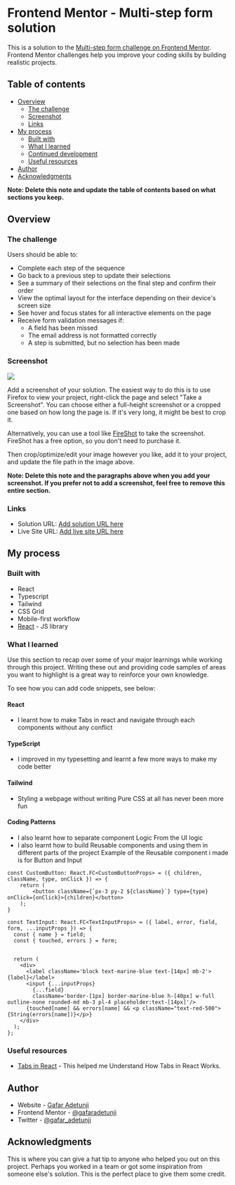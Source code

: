 # Frontend Mentor - Multi-step form solution

This is a solution to the [Multi-step form challenge on Frontend Mentor](https://www.frontendmentor.io/challenges/multistep-form-YVAnSdqQBJ). Frontend Mentor challenges help you improve your coding skills by building realistic projects.

## Table of contents

- [Overview](#overview)
  - [The challenge](#the-challenge)
  - [Screenshot](#screenshot)
  - [Links](#links)
- [My process](#my-process)
  - [Built with](#built-with)
  - [What I learned](#what-i-learned)
  - [Continued development](#continued-development)
  - [Useful resources](#useful-resources)
- [Author](#author)
- [Acknowledgments](#acknowledgments)

**Note: Delete this note and update the table of contents based on what sections you keep.**

## Overview

### The challenge

Users should be able to:

- Complete each step of the sequence
- Go back to a previous step to update their selections
- See a summary of their selections on the final step and confirm their order
- View the optimal layout for the interface depending on their device's screen size
- See hover and focus states for all interactive elements on the page
- Receive form validation messages if:
  - A field has been missed
  - The email address is not formatted correctly
  - A step is submitted, but no selection has been made

### Screenshot

![](./screenshot.jpg)

Add a screenshot of your solution. The easiest way to do this is to use Firefox to view your project, right-click the page and select "Take a Screenshot". You can choose either a full-height screenshot or a cropped one based on how long the page is. If it's very long, it might be best to crop it.

Alternatively, you can use a tool like [FireShot](https://getfireshot.com/) to take the screenshot. FireShot has a free option, so you don't need to purchase it.

Then crop/optimize/edit your image however you like, add it to your project, and update the file path in the image above.

**Note: Delete this note and the paragraphs above when you add your screenshot. If you prefer not to add a screenshot, feel free to remove this entire section.**

### Links

- Solution URL: [Add solution URL here](https://your-solution-url.com)
- Live Site URL: [Add live site URL here](https://your-live-site-url.com)

## My process

### Built with

- React
- Typescript
- Tailwind
- CSS Grid
- Mobile-first workflow
- [React](https://reactjs.org/) - JS library

### What I learned

Use this section to recap over some of your major learnings while working through this project. Writing these out and providing code samples of areas you want to highlight is a great way to reinforce your own knowledge.

To see how you can add code snippets, see below:

#### React

- I learnt how to make Tabs in react and navigate through each components without any conflict

#### TypeScript

- I improved in my typesetting and learnt a few more ways to make my code better

#### Tailwind

- Styling a webpage without writing Pure CSS at all has never been more fun

#### Coding Patterns

- I also learnt how to separate component Logic From the UI logic
- I also learnt how to build Reusable components and using them in different parts of the project
  Example of the Reusable component i made is for Button and Input

```Button component
const CustomButton: React.FC<CustomButtonProps> = ({ children, className, type, onClick }) => {
    return (
        <button className={`px-3 py-2 ${className}`} type={type} onClick={onClick}>{children}</button>
    );
}
```

```Input Component
const TextInput: React.FC<TextInputProps> = ({ label, error, field, form, ...inputProps }) => {
  const { name } = field;
  const { touched, errors } = form;


  return (
    <div>
      <label className='block text-marine-blue text-[14px] mb-2'>{label}</label>
      <input {...inputProps}
        {...field}
        className='border-[1px] border-marine-blue h-[40px] w-full outline-none rounded-md mb-3 pl-4 placeholder:text-[14px]'/>
      {touched[name] && errors[name] && <p className="text-red-500">{String(errors[name])}</p>}
    </div>
  );
};
```

### Useful resources

- [Tabs in React](https://youtu.be/WkREeDy2WQ4) - This helped me Understand How Tabs in React Works.

## Author

- Website - [Gafar Adetunji](https://www.mjobi.com)
- Frontend Mentor - [@gafaradetunji](https://www.frontendmentor.io/profile/gafaradetunji)
- Twitter - [@gafar_adetunji](https://www.twitter.com/gafar_adetunji)

## Acknowledgments

This is where you can give a hat tip to anyone who helped you out on this project. Perhaps you worked in a team or got some inspiration from someone else's solution. This is the perfect place to give them some credit.
